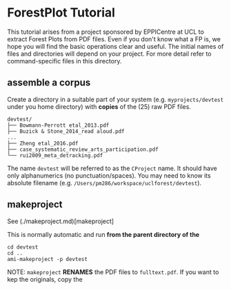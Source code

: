 # ForestPlot Tutorial 
This tutorial arises from a project sponsored by EPPICentre at UCL to extract Forest Plots from PDF files. 
Even if you don't know what a FP is, we hope you will find the basic operations clear and useful. The initial 
names of files and directories will depend on your project. For more detail refer to command-specific files in this directory.


## assemble a corpus
Create a directory  in a suitable part of your system (e.g. `myprojects/devtest` under you home directory) with **copies** of the (25) raw PDF files. 
```
devtest/
├── Bowmann-Perrott etal_2013.pdf
├── Buzick & Stone_2014_read aloud.pdf
...
├── Zheng etal_2016.pdf
├── case_systematic_review_arts_participation.pdf
└── rui2009_meta_detracking.pdf
```
The name `devtest` will be referred to as the `CProject` name. It should have only alphanumerics (no punctuation/spaces). You may need to know
its absolute filename (e.g. `/Users/pm286/workspace/uclforest/devtest`).

## makeproject
See (./makeproject.md)[makeproject]

This is normally automatic and run **from the parent directory of the <cproject>** 
```
cd devtest
cd ..
ami-makeproject -p devtest
```
NOTE: `makeproject` **RENAMES** the PDF files to `fulltext.pdf`. If you want to kep the originals, copy the 




